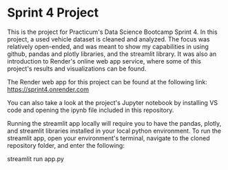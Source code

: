 # Sprint 4 Project
This is the project for Practicum's Data Science Bootcamp Sprint 4. In this project, a used vehicle dataset is cleaned and analyzed. The focus was relatively open-ended, and was meant to show my capabilities in using github, pandas and plotly libraries, and the streamlit library. It was also an introduction to Render's online web app service, where some of this project's results and visualizations can be found. 

The Render web app for this project can be found at the following link: https://sprint4.onrender.com

You can also take a look at the project's Jupyter notebook by installing VS code and opening the ipynb file included in this repository.

Running the streamlit app locally will require you to have the pandas, plotly, and streamlit libraries installed in your local python environment. To run the streamlit app, open your environment's terminal, navigate to the cloned repository folder, and enter the following: 

streamlit run app.py
